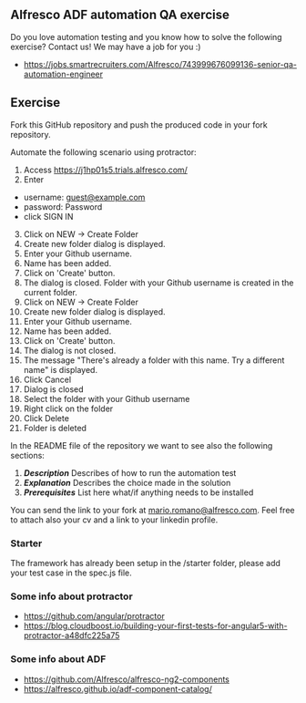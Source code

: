 ## Alfresco ADF automation QA exercise

Do you love automation testing and you know how to solve the following exercise? Contact us! We may have a job for you :)

- https://jobs.smartrecruiters.com/Alfresco/743999676099136-senior-qa-automation-engineer

## Exercise

Fork this GitHub repository and push the produced code in your fork repository.

Automate the following scenario using protractor:

1. Access <https://j1hp01s5.trials.alfresco.com/>
2. Enter

- username: guest@example.com
- password: Password
- click SIGN IN

3. Click on NEW -> Create Folder
4. Create new folder dialog is displayed.
5. Enter your Github username.
6. Name has been added.
7. Click on 'Create' button.
8. The dialog is closed. Folder with your Github username is created in the current folder.
9. Click on NEW -> Create Folder
10. Create new folder dialog is displayed.
11. Enter your Github username.
12. Name has been added.
13. Click on 'Create' button.
14. The dialog is not closed.
15. The message "There's already a folder with this name. Try a different name" is displayed.
16. Click Cancel
17. Dialog is closed
18. Select the folder with your Github username
19. Right click on the folder
20. Click Delete
21. Folder is deleted

In the README file of the repository we want to see also the following sections:

1. **_Description_** Describes of how to run the automation test
2. **_Explanation_** Describes the choice made in the solution
3. **_Prerequisites_** List here what/if anything needs to be installed

You can send the link to your fork at mario.romano@alfresco.com. Feel free to attach also your cv and a link to your linkedin profile.

### Starter

The framework has already been setup in the /starter folder, please add your test case in the spec.js file.

### Some info about protractor

- https://github.com/angular/protractor
- https://blog.cloudboost.io/building-your-first-tests-for-angular5-with-protractor-a48dfc225a75

### Some info about ADF

- https://github.com/Alfresco/alfresco-ng2-components
- https://alfresco.github.io/adf-component-catalog/
